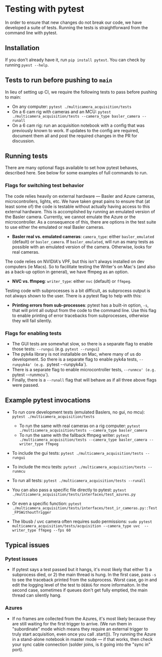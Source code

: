 # Testing with pytest

In order to ensure that new changes do not break our code, we have developed a suite of tests. Running the tests is straightforward from the command line with pytest.


## Installation
If you don't already have it, run `pip install pytest`. You can check by running `pyest --help`.


## Tests to run before pushing to `main`
In lieu of setting up CI, we require the following tests to pass before pushing to main:
* On any computer: `pytest ./multicamera_acquisition/tests`
* On a 6 cam rig with cameras and an MCU: `pytest ./multicamera_acquisition/tests --camera_type basler_camera --runall`
* On a 6 cam rig: run an acquisition notebook with a config that was previously known to work. If updates to the config are required, document them all and post the required changes in the PR for discussion.

## Running tests
There are many optional flags available to set how pytest behaves, described here. See below for some examples of full commands to run.

### Flags for switching test behavior

The code relies heavily on external hardware — Basler and Azure cameras, microcontrollers, lights, etc. We have taken great pains to ensure that (at least some of) the code is testable without actually having access to this external hardware. This is accomplished by running an emulated version of the Basler camera. Currently, we cannot emulate the Azure or the microcontroller. As a consequence of this, there are options in the test suite to use either the emulated or real Basler cameras.

* **Basler real vs. emulated cameras**: `camera_type`: either `basler_emulated` (default) or `basler_camera`. If `basler_emulated`, will run as many tests as possible with an emulated version of the camera. Otherwise, looks for real cameras.

The code relies on NVIDIA's VPF, but this isn't always installed on dev computers (ie Macs). So to facilitate testing the Writer's on Mac's (and also as a back-up option in general), we have ffmpeg as an option.
* **NVC vs. ffmpeg**: `writer_type`: either `nvc` (default) or `ffmpeg`.


Testing code with subprocesses is a bit difficult, as subprocess output is not always shown to the user. There is a pytest flag to help with this:

* **Printing errors from sub-processes**: pytest has a built-in option, `-s`, that will print all output from the code to the command line. Use this flag to enable printing of error tracebacks from subprocesses, otherwise they will fail silently.

### Flags for enabling tests
* The GUI tests are somewhat slow, so there is a separate flag to enable those tests: `--rungui` (e.g. `pytest --rungui`)
* The pyk4a library is not installable on Mac, where many of us do development. So there is a separate flag to enable pyk4a tests, `--runpyk4a' (e.g. `pytest --runpyk4a`).
* There is a separate flag to enable microcontroller tests, `--runmcu' (e.g. `pytest --runmcu`).
* Finally, there is a `--runall` flag that will behave as if all three above flags were passed.

## Example pytest invocations
* To run core development tests (emulated Baslers, no gui, no mcu): `pytest ./multicamera_acquisition/tests`
  * To run the same with real cameras on a rig computer: `pytest ./multicamera_acquisition/tests --camera_type basler_camera`
  * To run the same with the fallback ffmpeg writer: `pytest ./multicamera_acquisition/tests --camera_type basler_camera --writer_type ffmpeg`
* To include the gui tests: `pytest ./multicamera_acquisition/tests --rungui`
* To include the mcu tests: `pytest ./multicamera_acquisition/tests --runmcu`
* To run all tests: `pytest ./multicamera_acquisition/tests --runall`

* You can also pass a specific file directly to pytest: `pytest ./multicamera_acquisition/tests/interfaces/test_azures.py`
* Or even a specific function: `pytest ./multicamera_acquisition/tests/interfaces/test_ir_cameras.py::Test_FPSWithoutTrigger`

* The libusb / uvc camera often requires sudo permissions: `sudo pytest multicamera_acquisition/tests/acquisition --camera_type uvc  --writer_type ffmpeg --fps 60`

## Typical issues

### Pytest issues
* If pytest says a test passed but it hangs, it's most likely that either 1) a subprocess died, or 2) the main thread is hung. In the first case, pass `-s` to see the traceback printed from the subprocess. Worst case, go in and edit the logging level of the test to `DEBUG` for more informaiton. In the second case, sometimes if queues don't get fully emptied, the main thread can silently hang.

### Azures
* If no frames are collected from the Azures, it's most likely because they are still waiting for the first trigger to arrive. (We run them in "subordinate" mode which means they require an external trigger to truly start acquisition, even once you call .start()). Try running the Azure in a stand-alone notebook in master mode — if that works, then check your sync cable connection (solder joins, is it going into the "sync in" port).  
